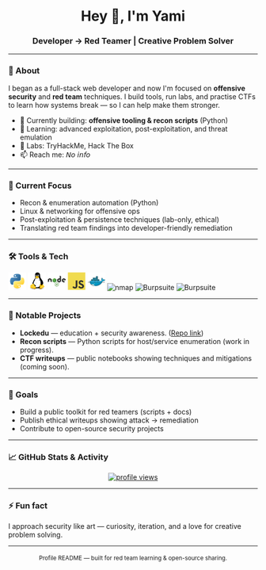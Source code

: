 <h1 align="center">Hey 👋, I'm Yami</h1>
<h3 align="center">Developer →  Red Teamer | Creative Problem Solver</h3>

---

### 🧠 About
I began as a full-stack web developer and now I'm focused on **offensive security** and **red team** techniques. I build tools, run labs, and practise CTFs to learn how systems break — so I can help make them stronger.

- 🔭 Currently building: **offensive tooling & recon scripts** (Python)
- 🌱 Learning: advanced exploitation, post-exploitation, and threat emulation
- 🧩 Labs: TryHackMe, Hack The Box
- 📫 Reach me: 𝘕𝘰 𝘪𝘯𝘧𝘰

---

### 🚀 Current Focus
- Recon & enumeration automation (Python)
- Linux & networking for offensive ops
- Post-exploitation & persistence techniques (lab-only, ethical)
- Translating red team findings into developer-friendly remediation

---

### 🛠️ Tools & Tech
<p align="left">
  <img src="https://raw.githubusercontent.com/devicons/devicon/master/icons/python/python-original.svg" alt="python" width="36" height="36"/>
  <img src="https://raw.githubusercontent.com/devicons/devicon/master/icons/linux/linux-original.svg" alt="linux" width="36" height="36"/>
  <img src="https://raw.githubusercontent.com/devicons/devicon/master/icons/nodejs/nodejs-original-wordmark.svg" alt="nodejs" width="36" height="36"/>
  <img src="https://raw.githubusercontent.com/devicons/devicon/master/icons/javascript/javascript-original.svg" alt="javascript" width="36" height="36"/>
  <img src="https://raw.githubusercontent.com/devicons/devicon/master/icons/docker/docker-original.svg" alt="docker" width="36" height="36"/>
  <img src="https://cdn.brandfetch.io/idCqcY6yWr/w/400/h/400/theme/dark/icon.png?c=1bxid64Mup7aczewSAYMX&t=1756548499635)" alt="nmap" width="36" height="36"/>
  <img src="https://www.kali.org/tools/burpsuite/images/burpsuite-logo.svg" alt="Burpsuite" width="36" height="36"/>
     <img src="https://cdn.brandfetch.io/idREYlLkpD/w/400/h/400/theme/dark/icon.png?c=1dxbfHSJFAPEGdCLU4o5B" alt="Burpsuite" width="36" height="36"/>
 
</p>

---

### 📂 Notable Projects
- **Lockedu** — education + security awareness. ([Repo link](https://github.com/MiguelGC97/projectLockEdu))
- **Recon scripts** — Python scripts for host/service enumeration (work in progress).
- **CTF writeups** — public notebooks showing techniques and mitigations (coming soon).

---

### 🎯 Goals
- Build a public toolkit for red teamers (scripts + docs)
- Publish ethical writeups showing attack → remediation
- Contribute to open-source security projects

---

### 📈 GitHub Stats & Activity
<!-- GitHub readme stats (optional) -->
<p align="center">
  <a href="https://github.com/YourUsername"><img alt="profile views" src="https://komarev.com/ghpvc/?username=YourUsername&color=ff69b4"/></a>
</p>

---

### ⚡ Fun fact
I approach security like art — curiosity, iteration, and a love for creative problem solving.

---

<p align="center">
  <small>Profile README — built for red team learning & open-source sharing.</small>
</p>
